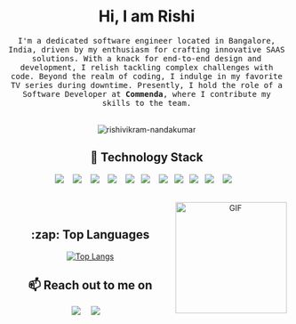 <h1 align="center">Hi, I am Rishi</h1>
<p align="center">
  <samp>
      I'm a dedicated software engineer located in Bangalore, India, driven by my enthusiasm for crafting innovative SAAS solutions. With a knack for end-to-end design and development, I relish tackling complex challenges with code. Beyond the realm of coding, I indulge in my favorite TV series during downtime. Presently, I hold the role of a Software Developer at <strong>Commenda</strong>, where I contribute my skills to the team.
  </samp><br><br>
 
  <p align="center">
    <img src="https://komarev.com/ghpvc/?username=RishivikramN" alt="rishivikram-nandakumar" /> 
  </p>          
 
</p>

<h2 align="center"> 🔭 Technology Stack</h2>
<p align="center">
  <img src="https://img.shields.io/badge/node.js%20-%2343853D.svg?&style=for-the-badge&logo=node.js&logoColor=white" />&nbsp;&nbsp;&nbsp;
  <img src="https://img.shields.io/badge/typescript-%23007ACC.svg?style=for-the-badge&logo=typescript&logoColor=white" />&nbsp;&nbsp;&nbsp;
  <img src="https://img.shields.io/badge/go-%2300ADD8.svg?style=for-the-badge&logo=go&logoColor=white" />&nbsp;&nbsp;&nbsp;
  <img src="https://img.shields.io/badge/c%23-%23239120.svg?style=for-the-badge&logo=c-sharp&logoColor=white" />&nbsp;&nbsp;&nbsp;
  <img src="https://img.shields.io/badge/python-3670A0?style=for-the-badge&logo=python&logoColor=ffdd54" />&nbsp;&nbsp;
  <img src="https://img.shields.io/badge/react%20-%2300D9FF.svg?&style=for-the-badge&logo=react&logoColor=white" />&nbsp;&nbsp;&nbsp;
  <img src="https://img.shields.io/badge/kotlin-%237F52FF.svg?style=for-the-badge&logo=kotlin&logoColor=white" />&nbsp;&nbsp; 
  <img src="https://img.shields.io/badge/javascript%20-%231572B6.svg?&style=for-the-badge&logo=javascript&logoColor=white" />&nbsp;&nbsp;
  <img src="https://img.shields.io/badge/mongodb%20-%231572B6.svg?&style=for-the-badge&logo=mongodb&logoColor=white" />&nbsp;&nbsp;
  <img src="https://img.shields.io/badge/Amazon%20DynamoDB-4053D6?style=for-the-badge&logo=Amazon%20DynamoDB&logoColor=white" />&nbsp;&nbsp;&nbsp;
  <img src="https://img.shields.io/badge/AWS-%23FF9900.svg?style=for-the-badge&logo=amazon-aws&logoColor=white" />&nbsp;&nbsp;&nbsp;
</p>

<br/>
<div align="center"> 
  <img align="right" alt="GIF" src="https://general.stdcdn.com/animation_500_kkcayqws.gif" width="200" height="200" />
  &nbsp;&nbsp;&nbsp;&nbsp;  <h2>:zap: Top Languages </h2>
  
  [![Top Langs](https://github-readme-stats.vercel.app/api/top-langs/?username=RishivikramN&layout=compact)](https://github.com/anuraghazra/github-readme-stats)
</div>
<h2 align="center">📫 Reach out to me on</h2>
<p align="center">
   <a target="_blank"href="https://www.linkedin.com/in/rishivikram-nandakumar/"><img src="https://img.shields.io/badge/linkedin-%230077B5.svg?&style=for-the-badge&logo=linkedin&logoColor=white" /></a>&nbsp;&nbsp;&nbsp;&nbsp;
  <a target="_blank"href="https://twitter.com/RishivikramN"><img src="https://img.shields.io/badge/twitter-%231DA1F2.svg?&style=for-the-badge&logo=twitter&logoColor=white" /></a>&nbsp;&nbsp;&nbsp;&nbsp;
</p>
